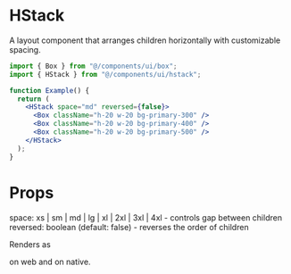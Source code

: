 # HStack

A layout component that arranges children horizontally with customizable spacing.

```jsx
import { Box } from "@/components/ui/box";
import { HStack } from "@/components/ui/hstack";

function Example() {
  return (
    <HStack space="md" reversed={false}>
      <Box className="h-20 w-20 bg-primary-300" />
      <Box className="h-20 w-20 bg-primary-400" />
      <Box className="h-20 w-20 bg-primary-500" />
    </HStack>
  );
}
```

# Props

space: xs | sm | md | lg | xl | 2xl | 3xl | 4xl - controls gap between children
reversed: boolean (default: false) - reverses the order of children

Renders as <div> on web and <View> on native.
